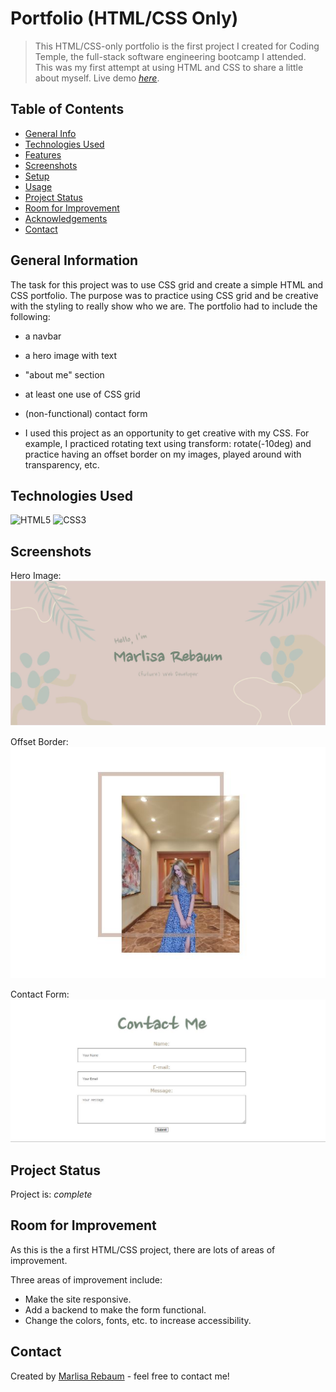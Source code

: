 # Portfolio (HTML/CSS Only)
> This HTML/CSS-only portfolio is the first project I created for Coding Temple, 
the full-stack software engineering bootcamp I attended. This was my first attempt
at using HTML and CSS to share a little about myself.
> Live demo [_here_](https://marlisarebaum.github.io/prework-portfolio/).

## Table of Contents
* [General Info](#general-information)
* [Technologies Used](#technologies-used)
* [Features](#features)
* [Screenshots](#screenshots)
* [Setup](#setup)
* [Usage](#usage)
* [Project Status](#project-status)
* [Room for Improvement](#room-for-improvement)
* [Acknowledgements](#acknowledgements)
* [Contact](#contact)


## General Information
The task for this project was to use CSS grid and create a simple HTML and CSS 
portfolio. The purpose was to practice using CSS grid and be creative with the 
styling to really show who we are. The portfolio had to include the following:
- a navbar
- a hero image with text
- "about me" section
- at least one use of CSS grid
- (non-functional) contact form

- I used this project as an opportunity to get creative with my CSS. For example,
I practiced rotating text using transform: rotate(-10deg) and practice having an
offset border on my images, played around with transparency, etc.


## Technologies Used
![HTML5](https://img.shields.io/badge/html5-%23E34F26.svg?style=for-the-badge&logo=html5&logoColor=white)
![CSS3](https://img.shields.io/badge/css3-%231572B6.svg?style=for-the-badge&logo=css3&logoColor=white)


## Screenshots
Hero Image:
![Hero Image Screenshot](./images/hero-image-screenshot.JPG)

Offset Border:
![Offset Border](./images/offset-border.JPG)

Contact Form:
![Contact Form](./images/first-form.JPG)


## Project Status
Project is:  _complete_ 


## Room for Improvement
As this is the a first HTML/CSS project, there are lots of areas of improvement.

Three areas of improvement include:
- Make the site responsive.
- Add a backend to make the form functional.
- Change the colors, fonts, etc. to increase accessibility.


## Contact
Created by [Marlisa Rebaum](https://www.linkedin.com/in/marlisarebaum/) - feel free to contact me!